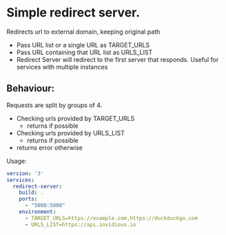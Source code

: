 # Simple redirect server.

Redirects url to external domain, keeping original path

- Pass URL list or a single URL as TARGET_URLS
- Pass URL containing that URL list as URLS_LIST
- Redirect Server will redirect to the first server that responds. Useful for services with multiple instances

## Behaviour:
Requests are split by groups of 4.
- Checking urls provided by TARGET_URLS
  - returns if possible
- Checking urls provided by URLS_LIST
  - returns if possible
- returns error otherwise

Usage:
```yml
version: '3'
services:
  redirect-server:
    build: .
    ports:
      - "5000:5000"
    environment:
      - TARGET_URLS=https://example.com,https://duckduckgo.com
      - URLS_LIST=https://api.invidious.io
```